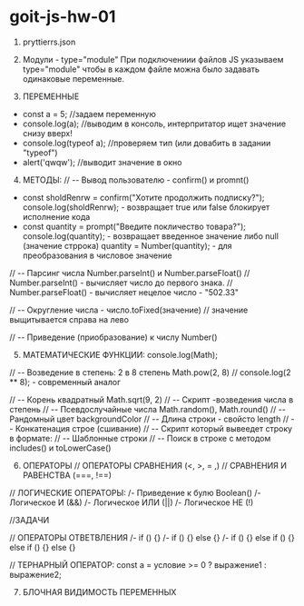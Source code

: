# goit-js-hw-01

1. pryttierrs.json

2. Модули - type="module"
   При подключениии файлов JS указываем type="module" чтобы в каждом файле можна было задавать одинаковые переменные.
    <script src="./JS/script_1.js" type="module"></script>

3. ПЕРЕМЕННЫЕ

- const a = 5; //задаем переменную
- console.log(a); //выводим в консоль, интерпритатор ищет значение снизу вверх!
- console.log(typeof a); //проверяем тип (или довабить в задании "typeof")
- alert('qwqw'); //выводит значение в окно

4. МЕТОДЫ:
   // -- Вывод пользователю - confirm() и promnt()

- const sholdRenrw = confirm("Хотите продолжить подписку?");
  console.log(sholdRenrw); - возвращает true или false блокирует исполнение кода
- const quantity = prompt("Введите покличество товара?");
  console.log(quantity); - возвращает введенное значение либо null (значение стррока)
  quantity = Number(quantity); - для преобразования в числовое значение

// -- Парсинг числа Number.parseInt() и Number.parseFloat()
// Number.parseInt() - вычисляет число до первого знака.
// Number.parseFloat() - вычисляет нецелое число - "502.33"

// -- Округление числа - число.toFixed(значение)
// значение выщитывается справа на лево

// -- Приведение (приобразование) к числу Number()

5. МАТЕМАТИЧЕСКИЕ ФУНКЦИИ:
   console.log(Math);

// -- Возведение в степень: 2 в 8 степень Math.pow(2, 8)
// console.log(2 \*\* 8); - современный аналог

// -- Корень квадратный Math.sqrt(9, 2)
// -- Скрипт -возведения числа в степень
// -- Псевдослучайные числа Math.random(), Math.round()
// -- Рандомный цвет backgroundColor
// -- Длина строки - свойсто length
// -- Конкатенация строе (сшивание)
// -- Скрипт который вывеедет строку в формате:
// -- Шаблонные строки
// -- Поиск в строке с методом includes() и toLowerCase()

6. ОПЕРАТОРЫ
// ОПЕРАТОРЫ СРАВНЕНИЯ (<, >, = ,)
// СРАВНЕНИЯ И РАВЕНСТВА (===, !==)

// ЛОГИЧЕСКИЕ ОПЕРАТОРЫ:
/- Приведение к булю Boolean()
/- Логическое И (&&)
/- Логическое ИЛИ (||)
/- Логическое НЕ (!)

//ЗАДАЧИ

// ОПЕРАТОРЫ ОТВЕТВЛЕНИЯ
/- if () {}
/- if () {} else {}
/- if () {} else if () {} else if () {} else {}

// ТЕРНАРНЫЙ ОПЕРАТОР: const a = условие >= 0 ? выражение1 : выражение2;

7. БЛОЧНАЯ ВИДИМОСТЬ ПЕРЕМЕННЫХ
